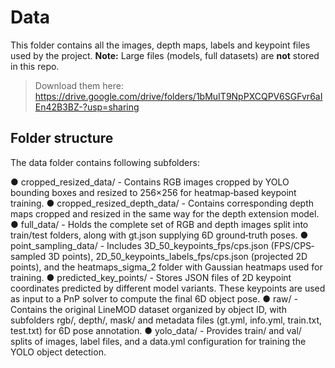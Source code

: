 # Data

This folder contains all the images, depth maps, labels and keypoint files used by the project.
**Note:** Large files (models, full datasets) are **not** stored in this repo.
> Download them here:  
> https://drive.google.com/drive/folders/1bMuIT9NpPXCQPV6SGFvr6aIEn42B3BZ-?usp=sharing

## Folder structure

The data folder contains following subfolders:

● cropped_resized_data/ - Contains RGB images cropped by YOLO bounding boxes and resized to 256×256 for heatmap‐based keypoint training.
● cropped_resized_depth_data/ - Contains corresponding depth maps cropped and resized in the same way for the depth extension model.
● full_data/ - Holds the complete set of RGB and depth images split into train/test folders, along with gt.json supplying 6D ground‐truth poses.
● point_sampling_data/ - Includes 3D_50_keypoints_fps/cps.json (FPS/CPS‐sampled 3D points), 2D_50_keypoints_labels_fps/cps.json (projected 2D points), and the heatmaps_sigma_2 folder with Gaussian heatmaps used for training.
● predicted_key_points/ - Stores JSON files of 2D keypoint coordinates predicted by different model variants. These keypoints are used as input to a PnP solver to compute the final 6D object pose.
● raw/ - Contains the original LineMOD dataset organized by object ID, with subfolders rgb/, depth/, mask/ and metadata files (gt.yml, info.yml, train.txt, test.txt) for 6D pose annotation.
● yolo_data/ - Provides train/ and val/ splits of images, label files, and a data.yml configuration for training the YOLO object detection.
